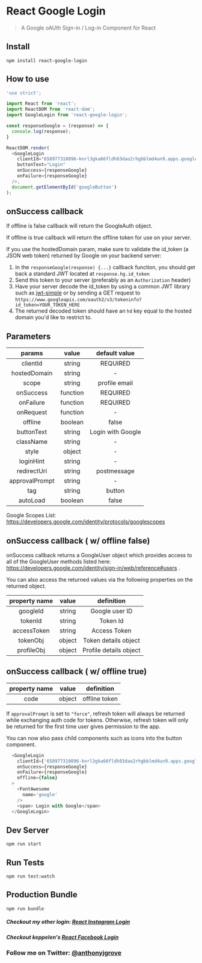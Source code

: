 # React Google Login

> A Google oAUth Sign-in / Log-in Component for React


## Install
```
npm install react-google-login

```
## How to use
```js
'use strict';

import React from 'react';
import ReactDOM from 'react-dom';
import GoogleLogin from 'react-google-login';

const responseGoogle = (response) => {
  console.log(response);
}

ReactDOM.render(
  <GoogleLogin
    clientId="658977310896-knrl3gka66fldh83dao2rhgbblmd4un9.apps.googleusercontent.com"
    buttonText="Login"
    onSuccess={responseGoogle}
    onFailure={responseGoogle}
  />,
  document.getElementById('googleButton')
);
```
## onSuccess callback

If offline is false callback will return the GoogleAuth object.

If offline is true callback will return the offline token for use on your server.

If you use the hostedDomain param, make sure to validate the id_token (a JSON web token) returned by Google on your backend server:
 1. In the `responseGoogle(response) {...}` callback function, you should get back a standard JWT located at `response.hg.id_token`
 2. Send this token to your server (preferably as an `Authorization` header)
 3. Have your server decode the id_token by using a common JWT library such as [jwt-simple](https://github.com/hokaccha/node-jwt-simple) or by sending a GET request to `https://www.googleapis.com/oauth2/v3/tokeninfo?id_token=YOUR_TOKEN_HERE`
 4. The returned decoded token should have an `hd` key equal to the hosted domain you'd like to restrict to.

## Parameters

|    params    |   value  |             default value            |
|:------------:|:--------:|:------------------------------------:|
|    clientId  |  string  |               REQUIRED               |
| hostedDomain |  string  |                   -                  |
|     scope    |  string  |             profile email            |
|   onSuccess  | function |               REQUIRED               |
|   onFailure  | function |               REQUIRED               |
|   onRequest  | function |                   -                  |
|    offline   |  boolean |                 false                |
|   buttonText |  string  |             Login with Google        |
|   className  |  string  |                   -                  |
|    style     |  object  |                   -                  |
|   loginHint  |  string  |                   -                  |
| redirectUri  |  string  |              postmessage             |
|approvalPrompt|  string  |                   -                  |
|     tag      |  string  |                button                |
|   autoLoad   |  boolean |                 false                |

Google Scopes List: https://developers.google.com/identity/protocols/googlescopes

## onSuccess callback ( w/ offline false)

onSuccess callback returns a GoogleUser object which provides access 
to all of the GoogleUser methods listed here: https://developers.google.com/identity/sign-in/web/reference#users .

You can also access the returned values via the following properties on the returned object.

| property name |  value   |             definition               |
|:-------------:|:--------:|:------------------------------------:|
|   googleId    |  string  |           Google user ID             |
|   tokenId     |  string  |              Token Id                |
|  accessToken  |  string  |            Access Token              |
|   tokenObj    |  object  |        Token details object          |
|  profileObj   |  object  |        Profile details object        |

## onSuccess callback ( w/ offline true)

| property name |  value   |             definition               |
|:-------------:|:--------:|:------------------------------------:|
|    code       |  object  |           offline token              |

If `approvalPrompt` is set to `"force"`, refresh token will always be returned while exchanging auth code for tokens. 
Otherwise, refresh token will only be returned for the first time user gives permission to the app.

You can now also pass child components such as icons into the button component.
```js
  <GoogleLogin
    clientId={'658977310896-knrl3gka66fldh83dao2rhgbblmd4un9.apps.googleusercontent.com'}
    onSuccess={responseGoogle}
    onFailure={responseGoogle}
    offline={false}
  >
    <FontAwesome
      name='google'
    />
    <span> Login with Google</span>
  </GoogleLogin>

```


## Dev Server
```
npm run start

```
## Run Tests
```
npm run test:watch

```

## Production Bundle
```
npm run bundle
```

##### Checkout my other login: [React Instagram Login](https://github.com/anthonyjgrove/react-instagram-login)

##### Checkout keppelen's [React Facebook Login](https://github.com/keppelen/react-facebook-login)

### Follow me on Twitter: [@anthonyjgrove](https://twitter.com/anthonyjgrove)
